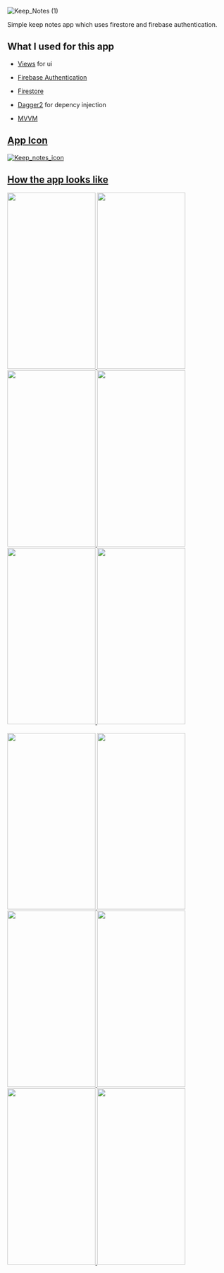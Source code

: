 ![Keep_Notes (1)](https://github.com/Kostahe/Keep_Notes_App/assets/113007546/1bd831f7-59c8-4e41-b92c-868ae3805ff5)
<p>Simple keep notes app which uses firestore and firebase authentication.</p>

## What I used for this app
* <p><a href="https://developer.android.com/develop/ui/views/layout/declaring-layout">Views</a> for ui </p>
* <p><a href="https://firebase.google.com/docs/auth">Firebase Authentication</a></p>
* <p><a href="https://firebase.google.com/docs/firestore">Firestore</a></p>
* <p><a href="https://dagger.dev/">Dagger2</a> for depency injection</p>
* <p><a href="https://en.wikipedia.org/wiki/Model%E2%80%93view%E2%80%93viewmodel">MVVM</p>
## App Icon
![Keep_notes_icon](https://github.com/Kostahe/Keep_Notes_App/assets/113007546/b67e76ba-530b-431e-a2de-ab82cb0f8765)
## How the app looks like
<img src="https://github.com/Kostahe/Keep_Notes_App/assets/113007546/3625411b-5787-4c50-aeac-f45830fdb3ba" data-canonical-src="https://gyazo.com/eb5c5741b6a9a16c692170a41a49c858.png" width="200" height="400" />
<img src="https://github.com/Kostahe/Keep_Notes_App/assets/113007546/c0cb65d6-1c1a-4bbb-b3d1-8b691451502d" data-canonical-src="https://gyazo.com/eb5c5741b6a9a16c692170a41a49c858.png" width="200" height="400" />
<img src="https://github.com/Kostahe/Keep_Notes_App/assets/113007546/f8aa9205-4244-4ad4-859e-abac73b096ad" data-canonical-src="https://gyazo.com/eb5c5741b6a9a16c692170a41a49c858.png" width="200" height="400" />
<img src="https://github.com/Kostahe/Keep_Notes_App/assets/113007546/35629d72-865d-488f-8993-a8923e9e228c" data-canonical-src="https://gyazo.com/eb5c5741b6a9a16c692170a41a49c858.png" width="200" height="400" />
<img src="https://github.com/Kostahe/Keep_Notes_App/assets/113007546/e523f873-7948-461b-99e2-4ade73ec0bad" data-canonical-src="https://gyazo.com/eb5c5741b6a9a16c692170a41a49c858.png" width="200" height="400" />
<img src="https://github.com/Kostahe/Keep_Notes_App/assets/113007546/2ec5c72f-4783-4893-a588-7b7462cb4616" data-canonical-src="https://gyazo.com/eb5c5741b6a9a16c692170a41a49c858.png" width="200" height="400" />
<br>
<br>
<img src="https://github.com/Kostahe/Keep_Notes_App/assets/113007546/eceb46b9-12a3-400d-8106-be09858615c8" data-canonical-src="https://gyazo.com/eb5c5741b6a9a16c692170a41a49c858.png" width="200" height="400" />
<img src="https://github.com/Kostahe/Keep_Notes_App/assets/113007546/95323813-456b-47e6-bdae-4dd65f05a36d" data-canonical-src="https://gyazo.com/eb5c5741b6a9a16c692170a41a49c858.png" width="200" height="400" />
<img src="https://github.com/Kostahe/Keep_Notes_App/assets/113007546/50bf3488-c638-4fe9-902a-40d9a3ff5bc5" data-canonical-src="https://gyazo.com/eb5c5741b6a9a16c692170a41a49c858.png" width="200" height="400" />
<img src="https://github.com/Kostahe/Keep_Notes_App/assets/113007546/73cc57db-de7f-4566-8b81-bd9e4a6db0d0" data-canonical-src="https://gyazo.com/eb5c5741b6a9a16c692170a41a49c858.png" width="200" height="400" />
<img src="https://github.com/Kostahe/Keep_Notes_App/assets/113007546/574e1c0d-2d4b-4b37-a890-37bde3a4d71f" data-canonical-src="https://gyazo.com/eb5c5741b6a9a16c692170a41a49c858.png" width="200" height="400" />
<img src="https://github.com/Kostahe/Keep_Notes_App/assets/113007546/55598bd1-5459-4d25-8b85-5a2e11e3e658" data-canonical-src="https://gyazo.com/eb5c5741b6a9a16c692170a41a49c858.png" width="200" height="400" />
